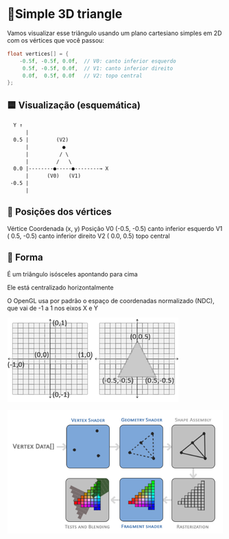 # 🔺Simple 3D triangle

Vamos visualizar esse triângulo usando um plano cartesiano simples em 2D com os vértices que você passou:

```cpp
float vertices[] = {
    -0.5f, -0.5f, 0.0f,  // V0: canto inferior esquerdo
     0.5f, -0.5f, 0.0f,  // V1: canto inferior direito
     0.0f,  0.5f, 0.0f   // V2: topo central
};
```

## 🟦 Visualização (esquemática)

```txt
  Y ↑
      |
  0.5 |         (V2)
      |           ●
      |          / \
      |         /   \
  0.0 |--------●-----●--------→ X
      |      (V0)   (V1)
 -0.5 |     
      |
```

## 📌 Posições dos vértices

Vértice	Coordenada (x, y)	Posição
V0	(-0.5, -0.5)	canto inferior esquerdo
V1	( 0.5, -0.5)	canto inferior direito
V2	( 0.0, 0.5)	topo central

## 🔺 Forma
É um triângulo isósceles apontando para cima

Ele está centralizado horizontalmente

O OpenGL usa por padrão o espaço de coordenadas normalizado (NDC), que vai de -1 a 1 nos eixos X e Y

![alt text](./imgs/ndc.png)

![alt text](./imgs/opengl_pipelines_flowgraph.png)